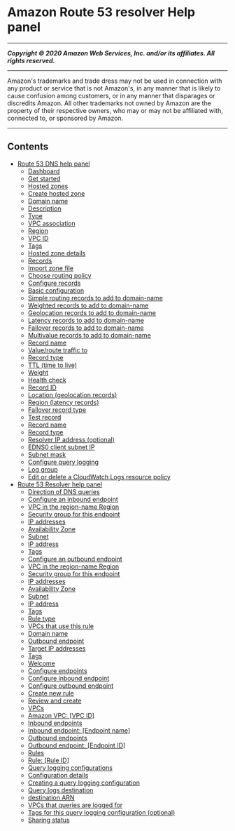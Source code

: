 # Amazon Route 53 resolver Help panel

-----
*****Copyright &copy; 2020 Amazon Web Services, Inc. and/or its affiliates. All rights reserved.*****

-----
Amazon's trademarks and trade dress may not be used in 
     connection with any product or service that is not Amazon's, 
     in any manner that is likely to cause confusion among customers, 
     or in any manner that disparages or discredits Amazon. All other 
     trademarks not owned by Amazon are the property of their respective
     owners, who may or may not be affiliated with, connected to, or 
     sponsored by Amazon.

-----
## Contents
+ [Route 53 DNS help panel](dns-help-panel.md)
   + [Dashboard](dashboard.md)
   + [Get started](get-started.md)
   + [Hosted zones](hz.md)
   + [Create hosted zone](hz-create.md)
   + [Domain name](hz-domain-name.md)
   + [Description](hz-comment.md)
   + [Type](hz-type.md)
   + [VPC association](hz-type-private-associate-vpc.md)
   + [Region](hz-type-private-region.md)
   + [VPC ID](hz-type-private-vpc-id.md)
   + [Tags](hz-tags.md)
   + [Hosted zone details](hz-details.md)
   + [Records](hz-records.md)
   + [Import zone file](hz-import-zone-file.md)
   + [Choose routing policy](record-routing-policy.md)
   + [Configure records](record-configure.md)
   + [Basic configuration](record-configure-basic.md)
   + [Simple routing records to add to domain-name](routing-simple.md)
   + [Weighted records to add to domain-name](routing-weighted.md)
   + [Geolocation records to add to domain-name](routing-geolocation.md)
   + [Latency records to add to domain-name](routing-latency.md)
   + [Failover records to add to domain-name](routing-failover.md)
   + [Multivalue records to add to domain-name](routing-multivalue-answer.md)
   + [Record name](record-name.md)
   + [Value/route traffic to](record-route-traffic-to.md)
   + [Record type](record-type.md)
   + [TTL (time to live)](record-ttl.md)
   + [Weight](record-weighted-weight.md)
   + [Health check](record-health-check.md)
   + [Record ID](record-id.md)
   + [Location (geolocation records)](record-geolocation-location.md)
   + [Region (latency records)](record-latency-region.md)
   + [Failover record type](record-failover-type.md)
   + [Test record](record-test.md)
   + [Record name](record-test-name.md)
   + [Record type](record-test-type.md)
   + [Resolver IP address (optional)](record-test-resolver-ip.md)
   + [EDNS0 client subnet IP](record-test-edns0-client-subnet-ip.md)
   + [Subnet mask](record-test-subnet-mask.md)
   + [Configure query logging](query-logs.md)
   + [Log group](query-logs-log-group-name.md)
   + [Edit or delete a CloudWatch Logs resource policy](query-logs-resource-policy.md)
+ [Route 53 Resolver help panel](resolver-help-panel.md)
   + [Direction of DNS queries](resolver-wizard-direction-of-queries.md)
   + [Configure an inbound endpoint](resolver-inbound-endpoint.md)
   + [VPC in the region-name Region](resolver-inbound-endpoint-vpc.md)
   + [Security group for this endpoint](resolver-inbound-endpoint-security-group.md)
   + [IP addresses](resolver-inbound-endpoint-ip-addresses.md)
   + [Availability Zone](resolver-inbound-endpoint-ip-addresses-az.md)
   + [Subnet](resolver-inbound-endpoint-ip-addresses-subnet.md)
   + [IP address](resolver-inbound-endpoint-ip-addresses-choose.md)
   + [Tags](resolver-inbound-endpoint-tags.md)
   + [Configure an outbound endpoint](resolver-outbound-endpoint.md)
   + [VPC in the region-name Region](resolver-outbound-endpoint-vpc.md)
   + [Security group for this endpoint](resolver-outbound-endpoint-security-group.md)
   + [IP addresses](resolver-outbound-endpoint-ip-addresses.md)
   + [Availability Zone](resolver-outbound-endpoint-ip-addresses-az.md)
   + [Subnet](resolver-outbound-endpoint-ip-addresses-subnet.md)
   + [IP address](resolver-outbound-endpoint-ip-addresses-choose.md)
   + [Tags](resolver-outbound-endpoint-tags.md)
   + [Rule type](resolver-rule-type.md)
   + [VPCs that use this rule](resolver-rule-vpcs-that-use.md)
   + [Domain name](resolver-rule-domain-name.md)
   + [Outbound endpoint](resolver-rule-outbound-endpoint.md)
   + [Target IP addresses](resolver-rule-target-ips.md)
   + [Tags](resolver-rule-tags.md)
   + [Welcome](resolver-page-welcome.md)
   + [Configure endpoints](resolver-page-configure-endpoints.md)
   + [Configure inbound endpoint](resolver-page-configure-inbound-endpoint.md)
   + [Configure outbound endpoint](resolver-page-configure-outbound-endpoint.md)
   + [Create new rule](resolver-page-create-rule.md)
   + [Review and create](resolver-page-review-create.md)
   + [VPCs](resolver-page-vpc-list.md)
   + [Amazon VPC: [VPC ID]](resolver-page-vpc-detail.md)
   + [Inbound endpoints](resolver-page-inbound-endpoints-list.md)
   + [Inbound endpoint: [Endpoint name]](resolver-page-inbound-endpoint-detail.md)
   + [Outbound endpoints](resolver-page-outbound-endpoints-list.md)
   + [Outbound endpoint: [Endpoint ID]](resolver-page-outbound-endpoint-detail.md)
   + [Rules](resolver-page-rules-list.md)
   + [Rule: [Rule ID]](resolver-page-rule-detail.md)
   + [Query logging configurations](resolver-query-log-config-list.md)
   + [Configuration details](resolver-query-log-config-detail.md)
   + [Creating a query logging configuration](resolver-query-log-config-create-edit.md)
   + [Query logs destination](resolver-query-log-config-destination.md)
   + [destination ARN](resolver-query-log-destination-name.md)
   + [VPCs that queries are logged for](resolver-query-log-config-vpcs.md)
   + [Tags for this query logging configuration (optional)](resolver-query-log-config-tags.md)
   + [Sharing status](resolver-query-log-sharing-not-supported.md)